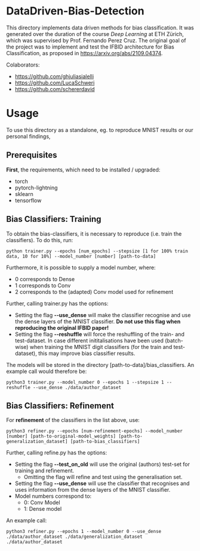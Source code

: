 # DataDriven-Bias-Detection

This directory implements data driven methods for bias classification. It was generated over the duration of the course _Deep Learning_ at ETH Zürich, which was supervised by Prof. Fernando Perez Cruz. The original goal of the project was to implement and test the IFBID architecture for Bias Classification, as proposed in https://arxiv.org/abs/2109.04374.

Colaborators:
- https://github.com/ghjuliasialelli
- https://github.com/LucaSchweri
- https://github.com/schererdavid

# Usage

To use this directory as a standalone, eg. to reproduce MNIST results or our personal findings, 

## Prerequisites
__First__, the requirements, which need to be installed / upgraded:
- torch
- pytorch-lightning
- sklearn
- tensorflow

## Bias Classifiers: Training

To obtain the bias-classifiers, it is necessary to reproduce (i.e. train the classifiers). To do this, run:
```
python trainer.py --epochs [num_epochs] --stepsize [1 for 100% train data, 10 for 10%] --model_number [number] [path-to-data]
```
Furthermore, it is possible to supply a model number, where:
- 0 corresponds to Dense
- 1 corresponds to Conv
- 2 corresponds to the (adapted) Conv model used for refinement

Further, calling trainer.py has the options:
- Setting the flag **--use_dense** will make the classifier recognise and use the dense layers of the MNIST classifier. **Do not use this flag when reproducing the original IFBID paper!**
- Setting the flag **--reshuffle** will force the reshuffling of the train- and test-dataset. In case different inititalisations have been used (batch-wise) when training the MNIST digit classifiers (for the train and test-dataset), this may improve bias classifier results.

The models will be stored in the directory [path-to-data]/bias_classifiers. An example call would therefore be:
```
python3 trainer.py --model_number 0 --epochs 1 --stepsize 1 --reshuffle --use_dense ./data/author_dataset
```

## Bias Classifiers: Refinement
For **refinement** of the classifiers in the list above, use:
```
python3 refiner.py --epochs [num-refinement-epochs] --model_number [number] [path-to-original-model_weights] [path-to-generalization_dataset] [path-to-bias_classifiers]
```

Further, calling refine.py has the options:
- Setting the flag **--test_on_old** will use the original (authors) test-set for training and refinement.
  - Omitting the flag will refine and test using the generalisation set.
- Setting the flag **--use_dense** will use the classifier that recognises and uses information from the dense layers of the MNIST classifier.
- Model numbers correspond to:
  - 0: Conv Model
  - 1: Dense model

An example call:
```
python3 refiner.py --epochs 1 --model_number 0 --use_dense ./data/author_dataset ./data/generalization_dataset ./data/author_dataset
```
